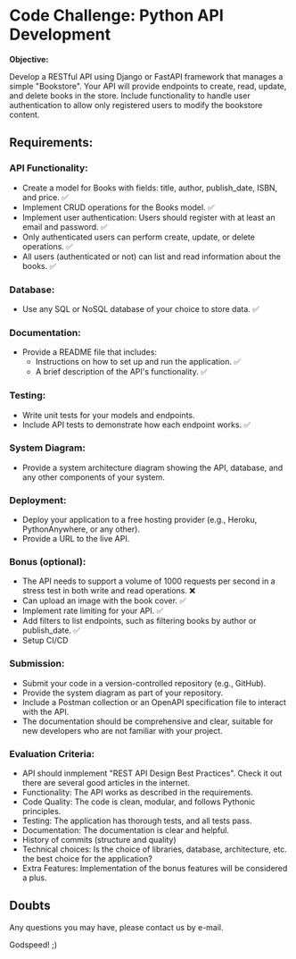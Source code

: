 # Code Challenge: Python API Development

**Objective:**

Develop a RESTful API using Django or FastAPI framework that manages a simple "Bookstore". Your API will provide endpoints to create, read, update, and delete books in the store. Include functionality to handle user authentication to allow only registered users to modify the bookstore content.

## Requirements:

### API Functionality:

- Create a model for Books with fields: title, author, publish_date, ISBN, and price. ✅
- Implement CRUD operations for the Books model. ✅
- Implement user authentication: Users should register with at least an email and password. ✅
- Only authenticated users can perform create, update, or delete operations. ✅
- All users (authenticated or not) can list and read information about the books. ✅

### Database:

- Use any SQL or NoSQL database of your choice to store data. ✅

### Documentation:

- Provide a README file that includes:
  - Instructions on how to set up and run the application. ✅
  - A brief description of the API's functionality. ✅

### Testing:

- Write unit tests for your models and endpoints.
- Include API tests to demonstrate how each endpoint works. ✅

### System Diagram:

- Provide a system architecture diagram showing the API, database, and any other components of your system.

### Deployment:

- Deploy your application to a free hosting provider (e.g., Heroku, PythonAnywhere, or any other).
- Provide a URL to the live API.

### Bonus (optional):

- The API needs to support a volume of 1000 requests per second in a stress test in both write and read operations. ❌
- Can upload an image with the book cover. ✅
- Implement rate limiting for your API. ✅
- Add filters to list endpoints, such as filtering books by author or publish_date. ✅
- Setup CI/CD

### Submission:

- Submit your code in a version-controlled repository (e.g., GitHub).
- Provide the system diagram as part of your repository.
- Include a Postman collection or an OpenAPI specification file to interact with the API.
- The documentation should be comprehensive and clear, suitable for new developers who are not familiar with your project.

### Evaluation Criteria:

- API should inmplement "REST API Design Best Practices". Check it out there are several good articles in the internet.
- Functionality: The API works as described in the requirements.
- Code Quality: The code is clean, modular, and follows Pythonic principles.
- Testing: The application has thorough tests, and all tests pass.
- Documentation: The documentation is clear and helpful.
- History of commits (structure and quality)
- Technical choices: Is the choice of libraries, database, architecture, etc. the best choice for the application?
- Extra Features: Implementation of the bonus features will be considered a plus.

## Doubts

Any questions you may have, please contact us by e-mail.

Godspeed! ;)
